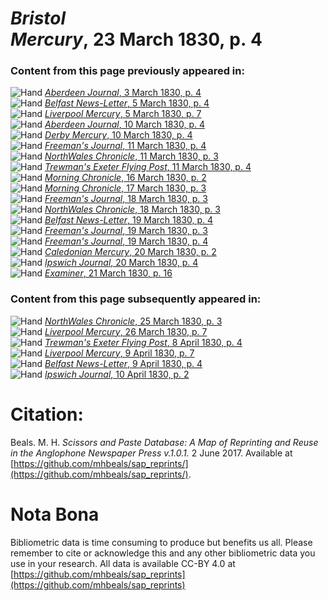# *Bristol Mercury*, 23 March 1830, p. 4  
  
### Content from this page previously appeared in:  
![Hand](http://scissorsandpaste.net/wp-content/uploads/2017/06/smallhandpointer.png) [*Aberdeen Journal*, 3 March 1830, p. 4](https://mhbeals.github.io/sap_html/Aberdeen-Journal/Aberdeen-Journal-3-March-1830-p-4)  
![Hand](http://scissorsandpaste.net/wp-content/uploads/2017/06/smallhandpointer.png) [*Belfast News-Letter*, 5 March 1830, p. 4](https://mhbeals.github.io/sap_html/Belfast-News-Letter/Belfast-News-Letter-5-March-1830-p-4)  
![Hand](http://scissorsandpaste.net/wp-content/uploads/2017/06/smallhandpointer.png) [*Liverpool Mercury*, 5 March 1830, p. 7](https://mhbeals.github.io/sap_html/Liverpool-Mercury/Liverpool-Mercury-5-March-1830-p-7)  
![Hand](http://scissorsandpaste.net/wp-content/uploads/2017/06/smallhandpointer.png) [*Aberdeen Journal*, 10 March 1830, p. 4](https://mhbeals.github.io/sap_html/Aberdeen-Journal/Aberdeen-Journal-10-March-1830-p-4)  
![Hand](http://scissorsandpaste.net/wp-content/uploads/2017/06/smallhandpointer.png) [*Derby Mercury*, 10 March 1830, p. 4](https://mhbeals.github.io/sap_html/Derby-Mercury/Derby-Mercury-10-March-1830-p-4)  
![Hand](http://scissorsandpaste.net/wp-content/uploads/2017/06/smallhandpointer.png) [*Freeman's Journal*, 11 March 1830, p. 4](https://mhbeals.github.io/sap_html/Freeman's-Journal/Freeman's-Journal-11-March-1830-p-4)  
![Hand](http://scissorsandpaste.net/wp-content/uploads/2017/06/smallhandpointer.png) [*NorthWales Chronicle*, 11 March 1830, p. 3](https://mhbeals.github.io/sap_html/NorthWales-Chronicle/NorthWales-Chronicle-11-March-1830-p-3)  
![Hand](http://scissorsandpaste.net/wp-content/uploads/2017/06/smallhandpointer.png) [*Trewman's Exeter Flying Post*, 11 March 1830, p. 4](https://mhbeals.github.io/sap_html/Trewman's-Exeter-Flying-Post/Trewman's-Exeter-Flying-Post-11-March-1830-p-4)  
![Hand](http://scissorsandpaste.net/wp-content/uploads/2017/06/smallhandpointer.png) [*Morning Chronicle*, 16 March 1830, p. 2](https://mhbeals.github.io/sap_html/Morning-Chronicle/Morning-Chronicle-16-March-1830-p-2)  
![Hand](http://scissorsandpaste.net/wp-content/uploads/2017/06/smallhandpointer.png) [*Morning Chronicle*, 17 March 1830, p. 3](https://mhbeals.github.io/sap_html/Morning-Chronicle/Morning-Chronicle-17-March-1830-p-3)  
![Hand](http://scissorsandpaste.net/wp-content/uploads/2017/06/smallhandpointer.png) [*Freeman's Journal*, 18 March 1830, p. 3](https://mhbeals.github.io/sap_html/Freeman's-Journal/Freeman's-Journal-18-March-1830-p-3)  
![Hand](http://scissorsandpaste.net/wp-content/uploads/2017/06/smallhandpointer.png) [*NorthWales Chronicle*, 18 March 1830, p. 3](https://mhbeals.github.io/sap_html/NorthWales-Chronicle/NorthWales-Chronicle-18-March-1830-p-3)  
![Hand](http://scissorsandpaste.net/wp-content/uploads/2017/06/smallhandpointer.png) [*Belfast News-Letter*, 19 March 1830, p. 4](https://mhbeals.github.io/sap_html/Belfast-News-Letter/Belfast-News-Letter-19-March-1830-p-4)  
![Hand](http://scissorsandpaste.net/wp-content/uploads/2017/06/smallhandpointer.png) [*Freeman's Journal*, 19 March 1830, p. 3](https://mhbeals.github.io/sap_html/Freeman's-Journal/Freeman's-Journal-19-March-1830-p-3)  
![Hand](http://scissorsandpaste.net/wp-content/uploads/2017/06/smallhandpointer.png) [*Freeman's Journal*, 19 March 1830, p. 4](https://mhbeals.github.io/sap_html/Freeman's-Journal/Freeman's-Journal-19-March-1830-p-4)  
![Hand](http://scissorsandpaste.net/wp-content/uploads/2017/06/smallhandpointer.png) [*Caledonian Mercury*, 20 March 1830, p. 2](https://mhbeals.github.io/sap_html/Caledonian-Mercury/Caledonian-Mercury-20-March-1830-p-2)  
![Hand](http://scissorsandpaste.net/wp-content/uploads/2017/06/smallhandpointer.png) [*Ipswich Journal*, 20 March 1830, p. 4](https://mhbeals.github.io/sap_html/Ipswich-Journal/Ipswich-Journal-20-March-1830-p-4)  
![Hand](http://scissorsandpaste.net/wp-content/uploads/2017/06/smallhandpointer.png) [*Examiner*, 21 March 1830, p. 16](https://mhbeals.github.io/sap_html/Examiner/Examiner-21-March-1830-p-16)  
  
### Content from this page subsequently appeared in:  
![Hand](http://scissorsandpaste.net/wp-content/uploads/2017/06/smallhandpointer.png) [*NorthWales Chronicle*, 25 March 1830, p. 3](https://mhbeals.github.io/sap_html/NorthWales-Chronicle/NorthWales-Chronicle-25-March-1830-p-3)  
![Hand](http://scissorsandpaste.net/wp-content/uploads/2017/06/smallhandpointer.png) [*Liverpool Mercury*, 26 March 1830, p. 7](https://mhbeals.github.io/sap_html/Liverpool-Mercury/Liverpool-Mercury-26-March-1830-p-7)  
![Hand](http://scissorsandpaste.net/wp-content/uploads/2017/06/smallhandpointer.png) [*Trewman's Exeter Flying Post*, 8 April 1830, p. 4](https://mhbeals.github.io/sap_html/Trewman's-Exeter-Flying-Post/Trewman's-Exeter-Flying-Post-8-April-1830-p-4)  
![Hand](http://scissorsandpaste.net/wp-content/uploads/2017/06/smallhandpointer.png) [*Liverpool Mercury*, 9 April 1830, p. 7](https://mhbeals.github.io/sap_html/Liverpool-Mercury/Liverpool-Mercury-9-April-1830-p-7)  
![Hand](http://scissorsandpaste.net/wp-content/uploads/2017/06/smallhandpointer.png) [*Belfast News-Letter*, 9 April 1830, p. 4](https://mhbeals.github.io/sap_html/Belfast-News-Letter/Belfast-News-Letter-9-April-1830-p-4)  
![Hand](http://scissorsandpaste.net/wp-content/uploads/2017/06/smallhandpointer.png) [*Ipswich Journal*, 10 April 1830, p. 2](https://mhbeals.github.io/sap_html/Ipswich-Journal/Ipswich-Journal-10-April-1830-p-2)  


# Citation: 

Beals. M. H. *Scissors and Paste Database: A Map of Reprinting and Reuse in the Anglophone Newspaper Press v.1.0.1.* 2 June 2017. Available at [https://github.com/mhbeals/sap_reprints/](https://github.com/mhbeals/sap_reprints/). 

# Nota Bona

Bibliometric data is time consuming to produce but benefits us all. Please remember to cite or acknowledge this and any other bibliometric data you use in your research. All data is available CC-BY 4.0 at [https://github.com/mhbeals/sap_reprints](https://github.com/mhbeals/sap_reprints)
